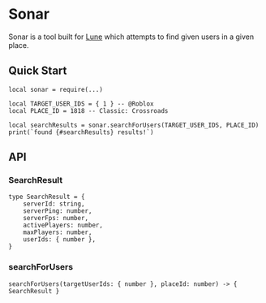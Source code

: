 # Sonar

Sonar is a tool built for [Lune](https://github.com/lune-org/lune) which attempts to find given users in a given place.

## Quick Start

```luau
local sonar = require(...)

local TARGET_USER_IDS = { 1 } -- @Roblox
local PLACE_ID = 1818 -- Classic: Crossroads

local searchResults = sonar.searchForUsers(TARGET_USER_IDS, PLACE_ID)
print(`found {#searchResults} results!`)
```

## API

### SearchResult

```luau
type SearchResult = {
    serverId: string,
    serverPing: number,
    serverFps: number,
    activePlayers: number,
    maxPlayers: number,
    userIds: { number },
}
```

### searchForUsers

```luau
searchForUsers(targetUserIds: { number }, placeId: number) -> { SearchResult }
```

